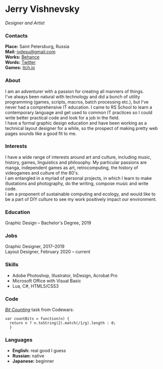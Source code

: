 # Jerry Vishnevsky

*Designer and Artist*

### Contacts

**Place:** Saint Petersburg, Russia\
**Mail:** jvdesu@gmail.com\
**Works:** [Behance](https://www.behance.net/jerryvee)\
**Words:** [Twitter](https://twitter.com/mailsprower1)\
**Games:** [itch.io](https://jerryvee.itch.io/)


### About

I am an adventurer with a passion for creating all manners of things.\
I've always been natural with technology and did a bunch of utility programming (games, scripts, macros, batch processing etc.), but I've never had a comprehensive IT education. I came to RS School to learn a contemporary language and get used to common IT practices so I could write better practical code and look for a job in the field.\
I have a formal graphic design education and have been working as a technical layout designer for a while, so the prospect of making pretty web pages sounds like a good fit to me.

### Interests

I have a wide range of interests around art and culture, including music, history, games, linguistics and philosophy. My particular passions are manga, independent games as art, retrocomputing, the history of videogames and culture of the 80's.\
I am entangled in a myriad of personal projects, in which I learn to make illustations and photography, do the writing, compose music and write code.\
I am a proponent of sustainable computing and ecology, and would like to be a part of DIY culture to see my work positively impact our environment.

### Education

Graphic Design – Bachelor's Degree, 2019

### Jobs

Graphic Designer, 2017–2019\
Layout Designer, February 2020 – current

### Skills

- Adobe Photoshop, Illustrator, InDesign, Acrobat Pro
- Microsoft Office with Visual Basic
- Lua, C#, HTML5/CSS3

### Code

[*Bit Counting*](https://www.codewars.com/kata/526571aae218b8ee490006f4/javascript) task from Codewars:
```
var countBits = function(n) {
  return n ? n.toString(2).match(/1/g).length : 0;
  }
```

### Languages

- **English:** real good I guess
- **Russian:** native
- **Japanese:** beginner